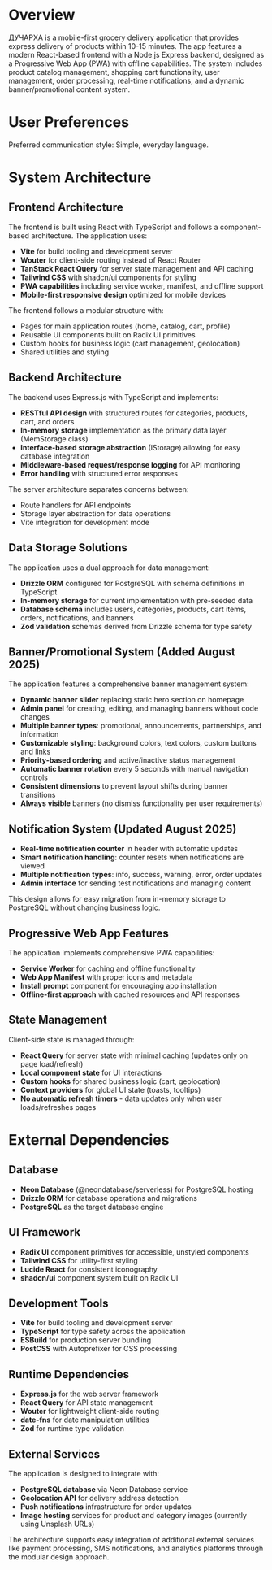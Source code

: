 # Overview

ДУЧАРХА is a mobile-first grocery delivery application that provides express delivery of products within 10-15 minutes. The app features a modern React-based frontend with a Node.js Express backend, designed as a Progressive Web App (PWA) with offline capabilities. The system includes product catalog management, shopping cart functionality, user management, order processing, real-time notifications, and a dynamic banner/promotional content system.

# User Preferences

Preferred communication style: Simple, everyday language.

# System Architecture

## Frontend Architecture
The frontend is built using React with TypeScript and follows a component-based architecture. The application uses:
- **Vite** for build tooling and development server
- **Wouter** for client-side routing instead of React Router
- **TanStack React Query** for server state management and API caching
- **Tailwind CSS** with shadcn/ui components for styling
- **PWA capabilities** including service worker, manifest, and offline support
- **Mobile-first responsive design** optimized for mobile devices

The frontend follows a modular structure with:
- Pages for main application routes (home, catalog, cart, profile)
- Reusable UI components built on Radix UI primitives
- Custom hooks for business logic (cart management, geolocation)
- Shared utilities and styling

## Backend Architecture
The backend uses Express.js with TypeScript and implements:
- **RESTful API design** with structured routes for categories, products, cart, and orders
- **In-memory storage** implementation as the primary data layer (MemStorage class)
- **Interface-based storage abstraction** (IStorage) allowing for easy database integration
- **Middleware-based request/response logging** for API monitoring
- **Error handling** with structured error responses

The server architecture separates concerns between:
- Route handlers for API endpoints
- Storage layer abstraction for data operations
- Vite integration for development mode

## Data Storage Solutions
The application uses a dual approach for data management:
- **Drizzle ORM** configured for PostgreSQL with schema definitions in TypeScript
- **In-memory storage** for current implementation with pre-seeded data
- **Database schema** includes users, categories, products, cart items, orders, notifications, and banners
- **Zod validation** schemas derived from Drizzle schema for type safety

## Banner/Promotional System (Added August 2025)
The application features a comprehensive banner management system:
- **Dynamic banner slider** replacing static hero section on homepage
- **Admin panel** for creating, editing, and managing banners without code changes
- **Multiple banner types**: promotional, announcements, partnerships, and information
- **Customizable styling**: background colors, text colors, custom buttons and links
- **Priority-based ordering** and active/inactive status management
- **Automatic banner rotation** every 5 seconds with manual navigation controls
- **Consistent dimensions** to prevent layout shifts during banner transitions
- **Always visible** banners (no dismiss functionality per user requirements)

## Notification System (Updated August 2025)
- **Real-time notification counter** in header with automatic updates
- **Smart notification handling**: counter resets when notifications are viewed
- **Multiple notification types**: info, success, warning, error, order updates
- **Admin interface** for sending test notifications and managing content

This design allows for easy migration from in-memory storage to PostgreSQL without changing business logic.

## Progressive Web App Features
The application implements comprehensive PWA capabilities:
- **Service Worker** for caching and offline functionality
- **Web App Manifest** with proper icons and metadata
- **Install prompt** component for encouraging app installation
- **Offline-first approach** with cached resources and API responses

## State Management
Client-side state is managed through:
- **React Query** for server state with minimal caching (updates only on page load/refresh)
- **Local component state** for UI interactions
- **Custom hooks** for shared business logic (cart, geolocation)
- **Context providers** for global UI state (toasts, tooltips)
- **No automatic refresh timers** - data updates only when user loads/refreshes pages

# External Dependencies

## Database
- **Neon Database** (@neondatabase/serverless) for PostgreSQL hosting
- **Drizzle ORM** for database operations and migrations
- **PostgreSQL** as the target database engine

## UI Framework
- **Radix UI** component primitives for accessible, unstyled components
- **Tailwind CSS** for utility-first styling
- **Lucide React** for consistent iconography
- **shadcn/ui** component system built on Radix UI

## Development Tools
- **Vite** for build tooling and development server
- **TypeScript** for type safety across the application
- **ESBuild** for production server bundling
- **PostCSS** with Autoprefixer for CSS processing

## Runtime Dependencies
- **Express.js** for the web server framework
- **React Query** for API state management
- **Wouter** for lightweight client-side routing
- **date-fns** for date manipulation utilities
- **Zod** for runtime type validation

## External Services
The application is designed to integrate with:
- **PostgreSQL database** via Neon Database service
- **Geolocation API** for delivery address detection
- **Push notifications** infrastructure for order updates
- **Image hosting** services for product and category images (currently using Unsplash URLs)

The architecture supports easy integration of additional external services like payment processing, SMS notifications, and analytics platforms through the modular design approach.